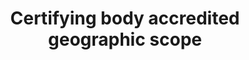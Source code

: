 ---
title: 'Certifying body accredited geographic scope'
slug: 'certification-certifying-body-accredited-geographic-scope'
description: 'Countries the body is certified to work in'
comment: 'select from control list'
required: False
vocabulary: 'certification-certifying-body-accredited-geographic-scope.txt'
module: 'Certifying body'
cluster: 'Certification'
policy: 'Controlled value. Multi select from control list.'
---